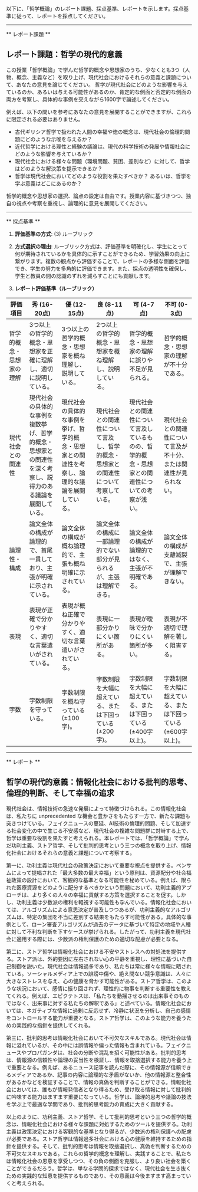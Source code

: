 以下に、「哲学概論」のレポート課題、採点基準、レポートを示します。採点基準に従って、レポートを採点してください。

---------------------------------------
** レポート課題 **

## レポート課題：哲学の現代的意義

この授業「哲学概論」で学んだ哲学的概念や思想家のうち、少なくとも3つ（人物、概念、主義など）を取り上げ、現代社会におけるそれらの意義と課題について、あなたの意見を論じてください。  哲学が現代社会にどのような影響を与えているのか、あるいは与える可能性があるのか、肯定的な側面と否定的な側面の両方を考察し、具体的な事例を交えながら1600字で論述してください。

例えば、以下の問いを参考にあなたの意見を展開することができますが、これらに限定される必要はありません。

* 古代ギリシア哲学で扱われた人間の幸福や徳の概念は、現代社会の倫理的問題にどのような示唆を与えるか？
* 近代哲学における理性と経験の議論は、現代の科学技術の発展や情報社会にどのような影響を与えているか？
* 現代社会における様々な問題（環境問題、貧困、差別など）に対して、哲学はどのような解決策を提示できるか？
* 哲学は現代社会においてどのような役割を果たすべきか？ あるいは、哲学を学ぶ意義はどこにあるのか？


哲学的概念や思想家の選択、論点の設定は自由です。授業内容に基づきつつ、独自の視点や考察を重視し、論理的に意見を展開してください。


---------------------------------------
** 採点基準 **

1. **評価基準の方式**: (3) ルーブリック

2. **方式選択の理由**: ルーブリック方式は、評価基準を明確化し、学生にとって何が期待されているかを具体的に示すことができるため、学習効果の向上に繋がります。複数の観点から評価することで、レポートの多様な側面を評価でき、学生の努力を多角的に評価できます。また、採点の透明性を確保し、学生と教員の間の認識のずれを減らすことにも貢献します。

3. **レポート評価基準（ルーブリック）**

| 評価項目 | 秀 (16-20点) | 優 (12-15点) | 良 (8-11点) | 可 (4-7点) | 不可 (0-3点) |
|---|---|---|---|---|---|
| 哲学的概念・思想家の理解 | 3つ以上の哲学的概念・思想家を正確に理解し、適切に説明している。 | 3つ以上の哲学的概念・思想家を概ね理解し、説明している。 | 2つ以上の哲学的概念・思想家を概ね理解し、説明している。 | 哲学的概念・思想家の理解に誤りや不足が見られる。 | 哲学的概念・思想家の理解が不十分である。 |
| 現代社会との関連性 | 現代社会の具体的な事例を複数挙げ、哲学的概念・思想家との関連性を深く考察し、説得力のある議論を展開している。 | 現代社会の具体的な事例を挙げ、哲学的概念・思想家との関連性を考察し、論理的な議論を展開している。 | 現代社会との関連性について言及し、哲学的概念・思想家との関連性について考察している。 | 現代社会との関連性について言及しているものの、哲学的概念・思想家との関連性についての考察が浅い。 | 現代社会との関連性について言及が不十分、または関連性が見られない。 |
| 論理性・構成 | 論文全体の構成が論理的で、首尾一貫しており、主張が明確に示されている。 | 論文全体の構成が概ね論理的で、主張も概ね明確に示されている。 | 論文全体の構成に一部論理的でない部分が見られるが、主張は理解できる。 | 論文全体の構成が論理的ではなく、主張が不明確である。 | 論文全体の構成が支離滅裂で、主張が理解できない。 |
| 表現 | 表現が正確で分かりやすく、適切な言葉遣いがされている。 | 表現が概ね正確で分かりやすく、適切な言葉遣いがされている。 | 表現に一部分かりにくい箇所がある。 | 表現が曖昧で分かりにくい箇所が多い。 | 表現が不適切で理解を著しく阻害する。 |
| 字数 | 字数制限を守っている。 | 字数制限を概ね守っている(±100字)。 | 字数制限を大幅に超えている、または下回っている(±200字)。 | 字数制限を大幅に超えている、または下回っている(±400字以上)。 | 字数制限を大幅に超えている、または下回っている(±600字以上)。 |


---------------------------------------
** レポート **
## 哲学の現代的意義：情報化社会における批判的思考、倫理的判断、そして幸福の追求

現代社会は、情報技術の急速な発展によって特徴づけられる。この情報化社会は、私たちに unprecedented な機会と豊かさをもたらす一方で、新たな課題も突きつけている。フェイクニュースの蔓延、AI技術の倫理的問題、そして加速する社会変化の中で生じる不安感など、現代社会の複雑な問題群に対峙する上で、哲学は重要な役割を果たすと考えられる。本レポートでは、「哲学概論」で学んだ功利主義、ストア哲学、そして批判的思考という三つの概念を取り上げ、情報化社会におけるそれらの意義と課題について考察する。

第一に、功利主義は現代社会の政策決定において重要な視点を提供する。ベンサムによって提唱された「最大多数の最大幸福」という原則は、資源配分や社会福祉政策の設計において、客観的な基準となる可能性を秘めている。例えば、限られた医療資源をどのように配分するべきかという問題において、功利主義的アプローチは、より多くの人々の幸福に貢献する方策を選択することを促す。しかし、功利主義は少数派の権利を軽視する可能性も孕んでいる。情報化社会においては、アルゴリズムによる意思決定が普及しつつあるが、功利主義的なアルゴリズムは、特定の集団を不当に差別する結果をもたらす可能性がある。具体的な事例として、ローン審査アルゴリズムが過去のデータに基づいて特定の地域や人種に対して不利な判断を下すケースが挙げられる。したがって、功利主義を現代社会に適用する際には、少数派の権利保護のための適切な配慮が必要となる。

第二に、ストア哲学は情報化社会における不安やストレスへの対処法を提供する。ストア派は、外的要因に左右されない心の平静を重視し、理性に基づいた自己制御を説いた。現代社会は情報過多であり、私たちは常に様々な情報に晒されている。ソーシャルメディア上での誹謗中傷や、絶え間ない競争意識は、人々に大きなストレスを与え、心の健康を脅かす可能性がある。ストア哲学は、このような状況において、感情に振り回されず、理性的に物事を判断する重要性を教えてくれる。例えば、エピクテトスは、「私たちを動揺させるのは出来事そのものではなく、出来事に対する私たちの解釈である」と述べている。情報化社会においては、ネガティブな情報に過剰に反応せず、冷静に状況を分析し、自己の感情をコントロールする能力が重要となる。ストア哲学は、このような能力を養うための実践的な指針を提供してくれる。

第三に、批判的思考は情報化社会において不可欠なスキルである。現代社会は情報に溢れているが、その中には誤情報や偏った情報も含まれている。フェイクニュースやプロパガンダは、社会の分断や混乱を招く可能性がある。批判的思考は、情報源の信頼性や論理の妥当性を検証し、情報を取捨選択する能力を養う上で重要となる。例えば、あるニュース記事を読んだ際に、その情報源が信頼できるメディアであるか、記事の内容に論理的な矛盾がないか、他の情報源と整合性があるかなどを検証することで、情報の真偽を判断することができる。情報化社会においては、誰もが情報発信者となり得るため、受け取る情報に対して批判的に吟味する能力はますます重要になっている。哲学は、論理的思考や議論の技法を学ぶ上で最適な学問であり、批判的思考能力の育成に大きく貢献する。

以上のように、功利主義、ストア哲学、そして批判的思考という三つの哲学的概念は、情報化社会における様々な課題に対処するためのツールを提供する。功利主義は政策決定における客観的な基準となり得るが、少数派の権利保護への配慮が必要である。ストア哲学は情報過多社会における心の健康を維持するための指針を提供する。そして、批判的思考は情報を取捨選択し、真偽を判断するための不可欠なスキルである。これらの哲学的概念を理解し、実践することで、私たちは情報化社会の恩恵を享受しつつ、その負の側面を克服し、より良い社会を築くことができるだろう。哲学は、単なる学問的探求ではなく、現代社会を生き抜くための実践的な知恵を提供するものであり、その意義は今後ますます高まっていくと考えられる。


